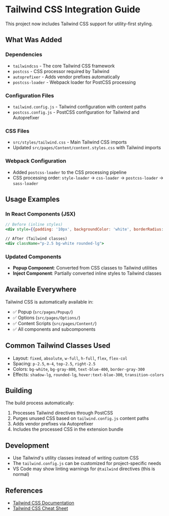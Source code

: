 # Tailwind CSS Integration Guide

This project now includes Tailwind CSS support for utility-first styling.

## What Was Added

### Dependencies
- `tailwindcss` - The core Tailwind CSS framework
- `postcss` - CSS processor required by Tailwind
- `autoprefixer` - Adds vendor prefixes automatically
- `postcss-loader` - Webpack loader for PostCSS processing

### Configuration Files
- `tailwind.config.js` - Tailwind configuration with content paths
- `postcss.config.js` - PostCSS configuration for Tailwind and Autoprefixer

### CSS Files
- `src/styles/tailwind.css` - Main Tailwind CSS imports
- Updated `src/pages/Content/content.styles.css` with Tailwind imports

### Webpack Configuration
- Added `postcss-loader` to the CSS processing pipeline
- CSS processing order: `style-loader` → `css-loader` → `postcss-loader` → `sass-loader`

## Usage Examples

### In React Components (JSX)
```jsx
// Before (inline styles)
<div style={{padding: '10px', backgroundColor: 'white', borderRadius: '5px'}}>

// After (Tailwind classes)
<div className="p-2.5 bg-white rounded-lg">
```

### Updated Components
- **Popup Component**: Converted from CSS classes to Tailwind utilities
- **Inject Component**: Partially converted inline styles to Tailwind classes

## Available Everywhere
Tailwind CSS is automatically available in:
- ✅ Popup (`src/pages/Popup/`)
- ✅ Options (`src/pages/Options/`)
- ✅ Content Scripts (`src/pages/Content/`)
- ✅ All components and subcomponents

## Common Tailwind Classes Used
- Layout: `fixed`, `absolute`, `w-full`, `h-full`, `flex`, `flex-col`
- Spacing: `p-2.5`, `m-4`, `top-2.5`, `right-2.5`
- Colors: `bg-white`, `bg-gray-800`, `text-blue-400`, `border-gray-300`
- Effects: `shadow-lg`, `rounded-lg`, `hover:text-blue-300`, `transition-colors`

## Building
The build process automatically:
1. Processes Tailwind directives through PostCSS
2. Purges unused CSS based on `tailwind.config.js` content paths
3. Adds vendor prefixes via Autoprefixer
4. Includes the processed CSS in the extension bundle

## Development
- Use Tailwind's utility classes instead of writing custom CSS
- The `tailwind.config.js` can be customized for project-specific needs
- VS Code may show linting warnings for `@tailwind` directives (this is normal)

## References
- [Tailwind CSS Documentation](https://tailwindcss.com/docs)
- [Tailwind CSS Cheat Sheet](https://tailwindcomponents.com/cheatsheet/)